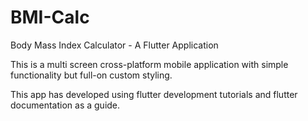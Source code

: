 # BMI-Calc

Body Mass Index Calculator - A Flutter Application

This is a multi screen cross-platform mobile application with simple functionality but full-on custom styling.

This app has developed using flutter development tutorials and flutter documentation as a guide.